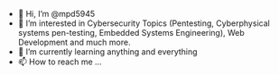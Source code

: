 - 👋 Hi, I’m @mpd5945
- 👀 I’m interested in Cybersecurity Topics (Pentesting, Cyberphysical systems pen-testing, Embedded Systems Engineering), Web Development and much more. 
- 🌱 I’m currently learning anything and everything 
- 📫 How to reach me ...

<!---
mpd5945/mpd5945 is a ✨ special ✨ repository because its `README.md` (this file) appears on your GitHub profile.
You can click the Preview link to take a look at your changes.
--->
